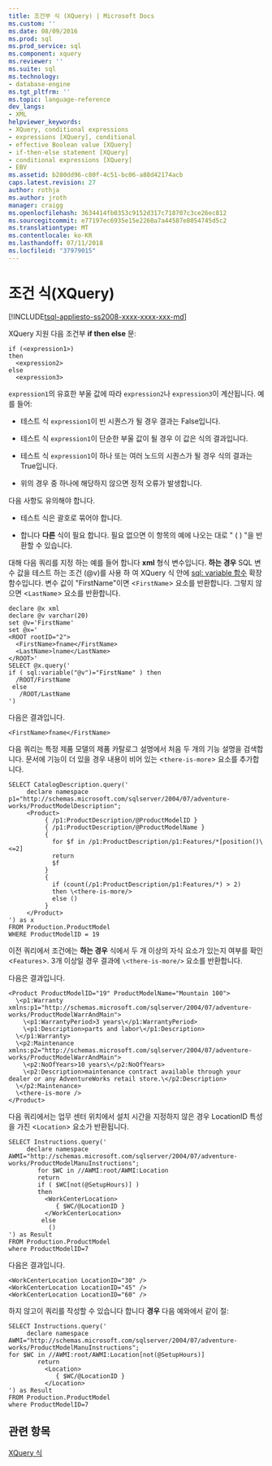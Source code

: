 ```yaml
---
title: 조건부 식 (XQuery) | Microsoft Docs
ms.custom: ''
ms.date: 08/09/2016
ms.prod: sql
ms.prod_service: sql
ms.component: xquery
ms.reviewer: ''
ms.suite: sql
ms.technology:
- database-engine
ms.tgt_pltfrm: ''
ms.topic: language-reference
dev_langs:
- XML
helpviewer_keywords:
- XQuery, conditional expressions
- expressions [XQuery], conditional
- effective Boolean value [XQuery]
- if-then-else statement [XQuery]
- conditional expressions [XQuery]
- EBV
ms.assetid: b280dd96-c80f-4c51-bc06-a88d42174acb
caps.latest.revision: 27
author: rothja
ms.author: jroth
manager: craigg
ms.openlocfilehash: 3634414fb0353c9152d317c718707c3ce26ec812
ms.sourcegitcommit: e77197ec6935e15e2260a7a44587e8054745d5c2
ms.translationtype: MT
ms.contentlocale: ko-KR
ms.lasthandoff: 07/11/2018
ms.locfileid: "37979015"
---
```

# <a name="conditional-expressions-xquery"></a>조건 식(XQuery)
[!INCLUDE[tsql-appliesto-ss2008-xxxx-xxxx-xxx-md](../includes/tsql-appliesto-ss2008-xxxx-xxxx-xxx-md.md)]

  XQuery 지원 다음 조건부 **if then else** 문:  
  
```  
if (<expression1>)  
then  
  <expression2>  
else  
  <expression3>  
```  
  
 `expression1`의 유효한 부울 값에 따라 `expression2`나 `expression3`이 계산됩니다. 예를 들어:  
  
-   테스트 식 `expression1`이 빈 시퀀스가 될 경우 결과는 False입니다.  
  
-   테스트 식 `expression1`이 단순한 부울 값이 될 경우 이 값은 식의 결과입니다.  
  
-   테스트 식 `expression1`이 하나 또는 여러 노드의 시퀀스가 될 경우 식의 결과는 True입니다.  
  
-   위의 경우 중 하나에 해당하지 않으면 정적 오류가 발생합니다.  
  
 다음 사항도 유의해야 합니다.  
  
-   테스트 식은 괄호로 묶어야 합니다.  
  
-   합니다 **다른** 식이 필요 합니다. 필요 없으면 이 항목의 예에 나오는 대로 " ( ) "을 반환할 수 있습니다.  
  
 대해 다음 쿼리를 지정 하는 예를 들어 합니다 **xml** 형식 변수입니다. **하는 경우** SQL 변수 값을 테스트 하는 조건 (@v)를 사용 하 여 XQuery 식 안에 [sql: variable 함수](../xquery/xquery-extension-functions-sql-variable.md) 확장 함수입니다. 변수 값이 "FirstName"이면 <`FirstName`> 요소를 반환합니다. 그렇지 않으면 <`LastName`> 요소를 반환합니다.  
  
```  
declare @x xml  
declare @v varchar(20)  
set @v='FirstName'  
set @x='  
<ROOT rootID="2">  
  <FirstName>fname</FirstName>  
  <LastName>lname</LastName>  
</ROOT>'  
SELECT @x.query('  
if ( sql:variable("@v")="FirstName" ) then  
  /ROOT/FirstName  
 else  
   /ROOT/LastName  
')  
```  
  
 다음은 결과입니다.  
  
```  
<FirstName>fname</FirstName>  
```  
  
 다음 쿼리는 특정 제품 모델의 제품 카탈로그 설명에서 처음 두 개의 기능 설명을 검색합니다. 문서에 기능이 더 있을 경우 내용이 비어 있는 <`there-is-more`> 요소를 추가합니다.  
  
```  
SELECT CatalogDescription.query('  
     declare namespace p1="http://schemas.microsoft.com/sqlserver/2004/07/adventure-works/ProductModelDescription";  
     <Product>   
          { /p1:ProductDescription/@ProductModelID }  
          { /p1:ProductDescription/@ProductModelName }   
          {  
            for $f in /p1:ProductDescription/p1:Features/*[position()\<=2]  
            return  
            $f   
          }  
          {  
            if (count(/p1:ProductDescription/p1:Features/*) > 2)  
            then \<there-is-more/>  
            else ()  
          }   
     </Product>          
') as x  
FROM Production.ProductModel  
WHERE ProductModelID = 19  
```  
  
 이전 쿼리에서 조건에는 **하는 경우** 식에서 두 개 이상의 자식 요소가 있는지 여부를 확인 <`Features`>. 3개 이상일 경우 결과에 `\<there-is-more/>` 요소를 반환합니다.  
  
 다음은 결과입니다.  
  
```  
<Product ProductModelID="19" ProductModelName="Mountain 100">  
  \<p1:Warranty xmlns:p1="http://schemas.microsoft.com/sqlserver/2004/07/adventure-works/ProductModelWarrAndMain">  
    \<p1:WarrantyPeriod>3 years\</p1:WarrantyPeriod>  
    \<p1:Description>parts and labor\</p1:Description>  
  \</p1:Warranty>  
  \<p2:Maintenance xmlns:p2="http://schemas.microsoft.com/sqlserver/2004/07/adventure-works/ProductModelWarrAndMain">  
    \<p2:NoOfYears>10 years\</p2:NoOfYears>  
    \<p2:Description>maintenance contract available through your dealer or any AdventureWorks retail store.\</p2:Description>  
  \</p2:Maintenance>  
  \<there-is-more />  
</Product>  
```  
  
 다음 쿼리에서는 업무 센터 위치에서 설치 시간을 지정하지 않은 경우 LocationID 특성을 가진 <`Location`> 요소가 반환됩니다.  
  
```  
SELECT Instructions.query('  
     declare namespace AWMI="http://schemas.microsoft.com/sqlserver/2004/07/adventure-works/ProductModelManuInstructions";  
        for $WC in //AWMI:root/AWMI:Location  
        return  
        if ( $WC[not(@SetupHours)] )  
        then  
          <WorkCenterLocation>  
             { $WC/@LocationID }   
          </WorkCenterLocation>  
         else  
           ()  
') as Result  
FROM Production.ProductModel  
where ProductModelID=7  
```  
  
 다음은 결과입니다.  
  
```  
<WorkCenterLocation LocationID="30" />  
<WorkCenterLocation LocationID="45" />  
<WorkCenterLocation LocationID="60" />  
```  
  
 하지 않고이 쿼리를 작성할 수 있습니다 합니다 **경우** 다음 예와에서 같이 절:  
  
```  
SELECT Instructions.query('  
     declare namespace AWMI="http://schemas.microsoft.com/sqlserver/2004/07/adventure-works/ProductModelManuInstructions";  
for $WC in //AWMI:root/AWMI:Location[not(@SetupHours)]   
        return  
          <Location>  
             { $WC/@LocationID }   
          </Location>  
') as Result  
FROM Production.ProductModel  
where ProductModelID=7  
```  
  
## <a name="see-also"></a>관련 항목  
 [XQuery 식](../xquery/xquery-expressions.md)  
  
  

